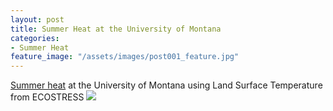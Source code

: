 ```yaml
---
layout: post
title: Summer Heat at the University of Montana
categories:
- Summer Heat
feature_image: "/assets/images/post001_feature.jpg"
---
```

[Summer heat](https://github.com/mariejohnson/portfolio/blob/master/UM/summerHeat.md) at the University of Montana using Land Surface Temperature from ECOSTRESS
<img src="https://mariejohnson.github.io/assets/images/summerheatMT.png" >
